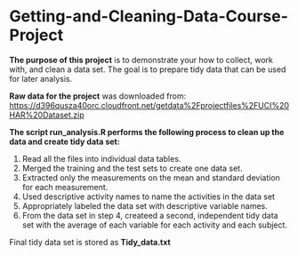 # Getting-and-Cleaning-Data-Course-Project

**The purpose of this project** is to demonstrate your how to collect, work with, and clean a data set. The goal is to prepare tidy data that can be used for later analysis.

**Raw data for the project** was downloaded from: https://d396qusza40orc.cloudfront.net/getdata%2Fprojectfiles%2FUCI%20HAR%20Dataset.zip

**The script run_analysis.R performs the following process to clean up the data and create tidy data set:**
1. Read all the files into individual data tables.
2. Merged the training and the test sets to create one data set.
3. Extracted only the measurements on the mean and standard deviation for each measurement.
4. Used descriptive activity names to name the activities in the data set
5. Appropriately labeled the data set with descriptive variable names.
6. From the data set in step 4, createed a second, independent tidy data set with the average of each variable for each activity and each subject.

Final tidy data set is stored as **Tidy_data.txt**
